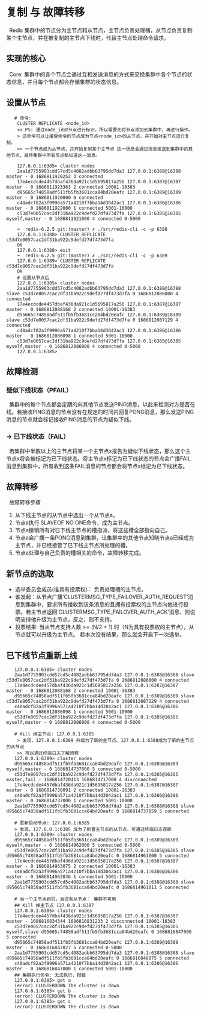 # 复制 与 故障转移
&nbsp;&nbsp;Redis 集群中的节点分为主节点和从节点，主节点负责处理槽，从节点负责复制某个主节点，并在被复制的主节点下线时，代替主节点处理命令请求。

## 实现的核心
&nbsp;&nbsp;Core: 集群中的各个节点会通过互相发送消息的方式来交换集群中各个节点的状态信息，并且每个节点都会存储集群的状态信息。
## 设置从节点
```log
   # 命令:
    CLUSTER REPLICATE <node_id>
    << PS: 通过node_id对节点进行标识，所以需要先将节点添加到集群中，再进行操作。
    > 该命令可以让接受命令的节点成为节点<node_id>的从节点，并开始对主节点进行复制。
    >> 一个节点成为从节点，并开始复制某个主节点 这一信息会通过消息发送到集群中的其他节点，最终集群中所有节点都知道这一消息。

    127.0.0.1:6385> cluster nodes
    2aa1d7755903cdd57cd5c4082adbb63795dd7da3 127.0.0.1:6388@16388 master - 0 1686811920252 3 connected
    17e4ecdcde4457dbaf436da921c1d5695817a256 127.0.0.1:6387@16387 master - 0 1686811923363 2 connected 10001-16383
    d95665c74858adf511fb5fb3681cca84bd20eafc 127.0.0.1:6389@16389 master - 0 1686811920000 0 connected
    c48adcf82a3f9996a571a4210f7bba14d3042ac1 127.0.0.1:6386@16386 master - 0 1686811922000 1 connected 5001-10000
    c53d7e0057cac2df31ba922c9defd27df473d7fa 127.0.0.1:6385@16385 myself,master - 0 1686811921000 4 connected 0-5000

    ➜  redis-6.2.5 git:(master) ✗ ./src/redis-cli -c -p 6388
    127.0.0.1:6388> CLUSTER REPLICATE c53d7e0057cac2df31ba922c9defd27df473d7fa
    OK
    127.0.0.1:6388> exit
    ➜  redis-6.2.5 git:(master) ✗ ./src/redis-cli -c -p 6389
    127.0.0.1:6389> CLUSTER REPLICATE c53d7e0057cac2df31ba922c9defd27df473d7fa
    OK
    # 设置从节点后
    127.0.0.1:6385> cluster nodes
    2aa1d7755903cdd57cd5c4082adbb63795dd7da3 127.0.0.1:6388@16388 slave c53d7e0057cac2df31ba922c9defd27df473d7fa 0 1686812086000 4 connected
    17e4ecdcde4457dbaf436da921c1d5695817a256 127.0.0.1:6387@16387 master - 0 1686812088168 2 connected 10001-16383
    d95665c74858adf511fb5fb3681cca84bd20eafc 127.0.0.1:6389@16389 slave c53d7e0057cac2df31ba922c9defd27df473d7fa 0 1686812087129 4 connected
    c48adcf82a3f9996a571a4210f7bba14d3042ac1 127.0.0.1:6386@16386 master - 0 1686812086098 1 connected 5001-10000
    c53d7e0057cac2df31ba922c9defd27df473d7fa 127.0.0.1:6385@16385 myself,master - 0 1686812086000 4 connected 0-5000
    127.0.0.1:6385> 
```

## 故障检测
### 疑似下线状态（PFAIL）
&nbsp;&nbsp;集群中的每个节点都会定期的向其他节点发送PING消息，以此来检测对方是否在线。若接收PING消息的节点没有在规定的时间内回复PONG消息，那么发送PING消息的节点就会标记接收PING消息的节点为疑似下线。

### -> 已下线状态（FAIL）
&nbsp;&nbsp;若集群中半数以上的主节点将某一个主节点x报告为疑似下线状态，那么这个主节点x将会被标记为已下线状态。将主节点x标记为已下线状态的节点会广播FAIL消息到集群中，所有收到这条FAIL消息的节点都会将节点x标记为已下线状态。

## 故障转移
&nbsp;&nbsp;故障转移步骤
1. 从下线主节点的从节点中选出一个从节点a。
2. 节点a执行 SLAVEOF NO ONE命令，成为主节点。
3. 节点a撤销所有对已下线主节点的槽指派，将这些槽全部指向自己。
4. 节点a会广播一条PONG消息到集群，让集群中的其他节点知晓节点a已经成为主节点，并已经接管了已下线主节点所处理的槽。
5. 节点a处理与自己负责的槽相关的命令，故障转移完成。

## 新节点的选取
- 选举委员会成员(谁具有投票权)： 负责处理槽的主节点。
- 谁发起：从节点广播’CLUSTERMSG_TYPE_FAILOVER_AUTH_REQUEST‘消息到集群中，要求所有接收到该条消息的且拥有投票权的主节点向他进行投票。若主节点返回’CLUSTERMSG_TYPE_FAILOVER_AUTH_ACK‘消息，则说明支持他升级为主节点，反之，则不支持。
- 投票结果: 当从节点支持人数 >= (N/2 + 1) 时（N为具有投票权的主节点），从节点就可以升级为主节点。 若本次没有结果，那么就会开启下一次选举。

## 已下线节点重新上线
```log
   127.0.0.1:6385> cluster nodes
   2aa1d7755903cdd57cd5c4082adbb63795dd7da3 127.0.0.1:6388@16388 slave c53d7e0057cac2df31ba922c9defd27df473d7fa 0 1686812086000 4 connected
   17e4ecdcde4457dbaf436da921c1d5695817a256 127.0.0.1:6387@16387 master - 0 1686812088168 2 connected 10001-16383
   d95665c74858adf511fb5fb3681cca84bd20eafc 127.0.0.1:6389@16389 slave c53d7e0057cac2df31ba922c9defd27df473d7fa 0 1686812087129 4 connected
   c48adcf82a3f9996a571a4210f7bba14d3042ac1 127.0.0.1:6386@16386 master - 0 1686812086098 1 connected 5001-10000
   c53d7e0057cac2df31ba922c9defd27df473d7fa 127.0.0.1:6385@16385 myself,master - 0 1686812086000 4 connected 0-5000

   # Kill 掉主节点: 127.0.0.1:6385
    > 发现，127.0.0.1:6389 升级为了新的主节点。127.0.0.1:6388成为了新的主节点的从节点
    >> 可以通过终端日志了解流程
   127.0.0.1:6389> cluster nodes
   d95665c74858adf511fb5fb3681cca84bd20eafc 127.0.0.1:6389@16389 myself,master - 0 1686814737000 5 connected 0-5000
   c53d7e0057cac2df31ba922c9defd27df473d7fa 127.0.0.1:6385@16385 master,fail - 1686814720413 1686814717000 4 disconnected
   17e4ecdcde4457dbaf436da921c1d5695817a256 127.0.0.1:6387@16387 master - 0 1686814738091 2 connected 10001-16383
   c48adcf82a3f9996a571a4210f7bba14d3042ac1 127.0.0.1:6386@16386 master - 0 1686814737000 1 connected 5001-10000
   2aa1d7755903cdd57cd5c4082adbb63795dd7da3 127.0.0.1:6388@16388 slave d95665c74858adf511fb5fb3681cca84bd20eafc 0 1686814737059 5 connected

   # 重新启动节点: 127.0.0.1:6385
   > 发现，127.0.0.1:6385 成为了新晋主节点的从节点，可通过终端日志观察
   127.0.0.1:6389> cluster nodes
   d95665c74858adf511fb5fb3681cca84bd20eafc 127.0.0.1:6389@16389 myself,master - 0 1686814962000 5 connected 0-5000
   c53d7e0057cac2df31ba922c9defd27df473d7fa 127.0.0.1:6385@16385 slave d95665c74858adf511fb5fb3681cca84bd20eafc 0 1686814961000 5 connected
   17e4ecdcde4457dbaf436da921c1d5695817a256 127.0.0.1:6387@16387 master - 0 1686814963075 2 connected 10001-16383
   c48adcf82a3f9996a571a4210f7bba14d3042ac1 127.0.0.1:6386@16386 master - 0 1686814962036 1 connected 5001-10000
   2aa1d7755903cdd57cd5c4082adbb63795dd7da3 127.0.0.1:6388@16388 slave d95665c74858adf511fb5fb3681cca84bd20eafc 0 1686814961011 5 connected

   # 当一个主节点宕机，且没有从节点： 集群不可用
   ## Kill 掉主节点 127.0.0.1:6387
   127.0.0.1:6385> cluster nodes
   17e4ecdcde4457dbaf436da921c1d5695817a256 127.0.0.1:6387@16387 master - 1686816834344 1686816831233 2 disconnected 10001-16383
   c53d7e0057cac2df31ba922c9defd27df473d7fa 127.0.0.1:6385@16385 myself,slave d95665c74858adf511fb5fb3681cca84bd20eafc 0 1686816847000 5 connected
   d95665c74858adf511fb5fb3681cca84bd20eafc 127.0.0.1:6389@16389 master - 0 1686816847827 5 connected 0-5000
   2aa1d7755903cdd57cd5c4082adbb63795dd7da3 127.0.0.1:6388@16388 slave d95665c74858adf511fb5fb3681cca84bd20eafc 0 1686816848875 5 connected
   c48adcf82a3f9996a571a4210f7bba14d3042ac1 127.0.0.1:6386@16386 master - 0 1686816847000 1 connected 5001-10000
   ## 集群执行命令: 无法执行，报错
   127.0.0.1:6385> get a
   (error) CLUSTERDOWN The cluster is down
   127.0.0.1:6385> get b 
   (error) CLUSTERDOWN The cluster is down
   127.0.0.1:6385> get c
   (error) CLUSTERDOWN The cluster is down
```
